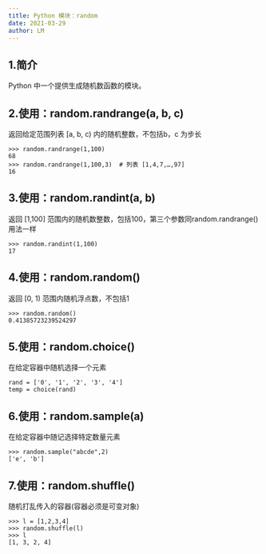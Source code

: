 ```yaml
---
title: Python 模块：random
date: 2021-03-29
author: LM
---
```


## 1.简介

Python 中一个提供生成随机数函数的模块。

## 2.使用：random.randrange(a, b, c)

返回给定范围列表 [a, b, c) 内的随机整数，不包括b，c 为步长

```
>>> random.randrange(1,100)
68
>>> random.randrange(1,100,3)  # 列表 [1,4,7,…,97]
16
```

## 3.使用：random.randint(a, b)

返回 [1,100] 范围内的随机数整数，包括100，第三个参数同random.randrange()用法一样

```
>>> random.randint(1,100)
17
```

## 4.使用：random.random()

返回 [0, 1) 范围内随机浮点数，不包括1

```
>>> random.random()
0.41385723239524297
```

## 5.使用：random.choice()

在给定容器中随机选择一个元素

```
rand = ['0', '1', '2', '3', '4']
temp = choice(rand)
```

## 6.使用：random.sample(a)

在给定容器中随记选择特定数量元素

```
>>> random.sample("abcde",2)
['e', 'b']  
```

## 7.使用：random.shuffle()

随机打乱传入的容器(容器必须是可变对象)

```
>>> l = [1,2,3,4]
>>> random.shuffle(l)
>>> l
[1, 3, 2, 4]
```

